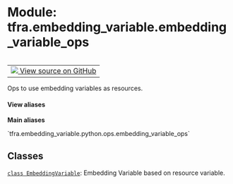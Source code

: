 <div itemscope itemtype="http://developers.google.com/ReferenceObject">
<meta itemprop="name" content="tfra.embedding_variable.embedding_variable_ops" />
<meta itemprop="path" content="Stable" />
</div>

# Module: tfra.embedding_variable.embedding_variable_ops


<table class="tfo-notebook-buttons tfo-api" align="left">

<td>
  <a target="_blank" href="https://github.com/tensorflow/recommenders-addons/tree/master/tensorflow_recommenders_addons/embedding_variable/python/ops/embedding_variable_ops.py">
    <img src="https://www.tensorflow.org/images/GitHub-Mark-32px.png" />
    View source on GitHub
  </a>
</td></table>



Ops to use embedding variables as resources.

<section class="expandable">
  <h4 class="showalways">View aliases</h4>
  <p>
<b>Main aliases</b>
<p>`tfra.embedding_variable.python.ops.embedding_variable_ops`</p>
</p>
</section>



## Classes

[`class EmbeddingVariable`](../../tfra/embedding_variable/EmbeddingVariable.md): Embedding Variable based on resource variable.

